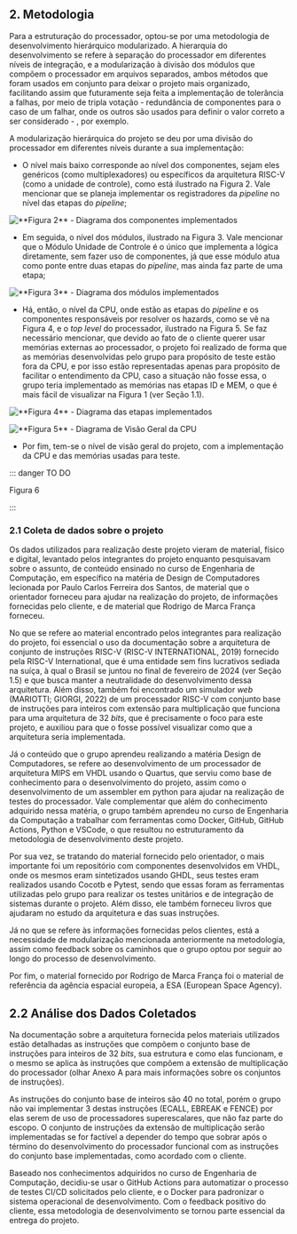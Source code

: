 ## 2. Metodologia

Para a estruturação do processador, optou-se por uma metodologia de
desenvolvimento hierárquico modularizado. A hierarquia do desenvolvimento se 
refere à separação do processador em diferentes níveis de integração, e 
a modularização à divisão dos módulos que compõem o processador em arquivos separados, 
ambos métodos que foram usados em conjunto para deixar o projeto mais organizado, 
facilitando assim que futuramente seja feita a implementação de tolerância a falhas, 
por meio de tripla votação - redundância de componentes para o caso de um falhar, onde 
os outros são usados para definir o valor correto a ser considerado - , por exemplo.

A modularização hierárquica do projeto se deu por uma divisão do processador em
diferentes níveis durante a sua implementação:

- O nível mais baixo corresponde ao nível dos componentes, sejam eles genéricos
  (como multiplexadores) ou específicos da arquitetura RISC-V (como a unidade de
  controle), como está ilustrado na Figura 2. Vale mencionar que se planeja
  implementar os registradores da _pipeline_ no nível das etapas do _pipeline_;

![](/images/reference/components/nivel_componentes.drawio.svg "**Figura 2** - Diagrama dos componentes implementados")

- Em seguida, o nível dos módulos, ilustrado na Figura 3. Vale mencionar que o Módulo Unidade de Controle é o único que 
implementa a lógica diretamente, sem fazer uso de componentes, já que esse módulo atua como ponte entre duas etapas do _pipeline_, mas ainda faz parte de uma etapa; 

![](/images/reference/components/nivel_modulos.drawio.svg "**Figura 3** - Diagrama dos módulos implementados")

- Há, então, o nível da CPU, onde estão as etapas do _pipeline_ e os componentes responsáveis por resolver os hazards, como 
se vê na Figura 4, e o _top level_ do processador, ilustrado na Figura 5. Se faz necessário mencionar, que devido ao fato de 
o cliente querer usar memórias externas ao processador, o projeto foi realizado de forma que as memórias desenvolvidas pelo 
grupo para propósito de teste estão fora da CPU, e por isso estão representadas apenas para propósito de facilitar o 
entendimento da CPU, caso a situação não fosse essa, o grupo teria implementado as memórias nas etapas ID e MEM, o que é mais 
fácil de visualizar na Figura 1 (ver Seção 1.1).

![](/images/reference/components/nivel_etapas.drawio.svg "**Figura 4** - Diagrama das etapas implementados")

![](/images/reference/components/nivel_superior.drawio.svg "**Figura 5** - Diagrama de Visão Geral da CPU")

- Por fim, tem-se o nível de visão geral do projeto, com a implementação da CPU e das memórias usadas para teste.

::: danger TO DO

Figura 6

:::

### 2.1 Coleta de dados sobre o projeto

Os dados utilizados para realização deste projeto vieram de material, físico e digital, levantado pelos integrantes do projeto 
enquanto pesquisavam sobre o assunto, de conteúdo ensinado no curso de Engenharia de Computação, em específico na matéria de 
Design de Computadores lecionada por Paulo Carlos Ferreira dos Santos, de material que o orientador forneceu para ajudar na 
realização do projeto, de informações fornecidas pelo cliente, e de material que Rodrigo de Marca França forneceu.

No que se refere ao material encontrado pelos integrantes para realização do projeto, foi essencial o uso da documentação sobre 
a arquitetura de conjunto de instruções RISC-V (RISC-V INTERNATIONAL, 2019) fornecido pela RISC-V International, que é uma 
entidade sem fins lucrativos sediada na suíça, à qual o Brasil se juntou no final de fevereiro de 2024 (ver Seção 1.5) e que busca 
manter a neutralidade do desenvolvimento dessa arquitetura. Além disso, também foi encontrado um 
simulador _web_ (MARIOTTI; GIORGI, 2022) de um processador RISC-V com conjunto base de instruções para inteiros com extensão 
para multiplicação que funciona para uma arquitetura de 32 _bits_, que é precisamente o foco para este projeto, e auxiliou para 
que o fosse possível visualizar como que a arquitetura seria implementada.

Já o conteúdo que o grupo aprendeu realizando a matéria Design de Computadores, se refere ao desenvolvimento de um processador 
de arquitetura MIPS em VHDL usando o Quartus, que serviu como base de conhecimento para o desenvolvimento do projeto, assim 
como o desenvolvimento de um assembler em python para ajudar na realização de testes do processador. Vale complementar que além 
do conhecimento adquirido nessa matéria, o grupo também aprendeu no curso de Engenharia da Computação a trabalhar com 
ferramentas como Docker, GitHub, GitHub Actions, Python e VSCode, o que resultou no estruturamento da metodologia de 
desenvolvimento deste projeto.

Por sua vez, se tratando do material fornecido pelo orientador, o mais importante foi um repositório com componentes 
desenvolvidos em VHDL, onde os mesmos eram sintetizados usando GHDL, seus testes eram realizados usando Cocotb e Pytest, sendo 
que essas foram as ferramentas utilizadas pelo grupo para realizar os testes unitários e de integração de sistemas durante o 
projeto. Além disso, ele também forneceu livros que ajudaram no estudo da arquitetura e das suas instruções.

Já no que se refere às informações fornecidas pelos clientes, está a necessidade de modularização mencionada anteriormente na 
metodologia, assim como feedback sobre os caminhos que o grupo optou por seguir ao longo do processo de desenvolvimento.

Por fim, o material fornecido por Rodrigo de Marca França foi o material de referência da agência espacial europeia, a ESA 
(European Space Agency).

## 2.2 Análise dos Dados Coletados

Na documentação sobre a arquitetura fornecida pelos materiais utilizados estão detalhadas as instruções que compõem o conjunto 
base de instruções para inteiros de 32 _bits_, sua estrutura e como elas funcionam, e o mesmo se aplica às instruções que compõem 
a extensão de multiplicação do processador (olhar Anexo A para mais informações sobre os conjuntos de instruções).

As instruções do conjunto base de inteiros são 40 no total, porém o grupo não vai implementar 3 destas instruções (ECALL, 
EBREAK e FENCE) por elas serem de uso de processadores superescalares, que não faz parte do escopo. O conjunto de instruções da 
extensão de multiplicação serão implementadas se for factível a depender do tempo que sobrar após o término do desenvolvimento 
do processador funcional com as instruções do conjunto base implementadas, como acordado com o cliente.

Baseado nos conhecimentos adquiridos no curso de Engenharia de Computação, decidiu-se usar o GitHub Actions para automatizar o 
processo de testes CI/CD solicitados pelo cliente, e o Docker para padronizar o sistema operacional de desenvolvimento. Com o 
feedback positivo do cliente, essa metodologia de desenvolvimento se tornou parte essencial da entrega do projeto.

